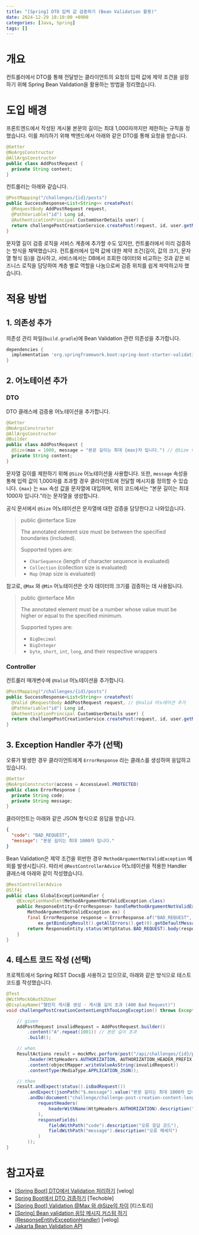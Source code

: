 ```yaml
---
title: "[Spring] DTO 입력 값 검증하기 (Bean Validation 활용)"
date: 2024-12-29 18:10:00 +0900
categories: [Java, Spring]
tags: []
---
```


# 개요

컨트롤러에서 DTO를 통해 전달받는 클라이언트의 요청의 입력 값에 제약 조건을 설정하기 위해 Spring Bean Validation을 활용하는 방법을 정리했습니다.

# 도입 배경

프론트엔드에서 작성된 게시물 본문의 길이는 최대 1,000자까지만 제한하는 규칙을 정했습니다. 이를 처리하기 위해 백엔드에서 아래와 같은 DTO를 통해 요청을 받습니다.

```java
@Getter
@NoArgsConstructor
@AllArgsConstructor
public class AddPostRequest {
  private String content;
}
```

컨트롤러는 아래와 같습니다.

```java
@PostMapping("/challenges/{id}/posts")
public SuccessResponse<List<String>> createPost(
  @RequestBody AddPostRequest request,
  @PathVariable("id") Long id,
  @AuthenticationPrincipal CustomUserDetails user) {
  return challengePostCreationService.createPost(request, id, user.getMember());
}
```

문자열 길이 검증 로직을 서비스 계층에 추가할 수도 있지만, 컨트롤러에서 미리 검증하는 방식을 채택했습니다. 컨트롤러에서 입력 값에 대한 제약 조건(길이, 값의 크기, 문자열 형식 등)을 검사하고, 서비스에서는 DB에서 조회한 데이터와 비교하는 것과 같은 비즈니스 로직을 담당하여 계층 별로 역할을 나눔으로써 검증 위치를 쉽게 파악하고자 했습니다.

# 적용 방법

## 1. 의존성 추가

의존성 관리 파일(`build.gradle`)에 Bean Validation 관련 의존성을 추가합니다.

```groovy
dependencies {
  implementation 'org.springframework.boot:spring-boot-starter-validation'
}
```

## 2. 어노테이션 추가

### DTO

DTO 클래스에 검증용 어노테이션을 추가합니다.

```java
@Getter
@NoArgsConstructor
@AllArgsConstructor
@Builder
public class AddPostRequest {
  @Size(max = 1000, message = "본문 길이는 최대 {max}자 입니다.") // @Size 어노테이션 추가
  private String content;
}
```

문자열 길이를 제한하기 위해 `@Size` 어노테이션을 사용합니다. 또한, `message` 속성을 통해 입력 값이 1,000자를 초과할 경우 클라이언트에 전달할 메시지를 정의할 수 있습니다. `{max}` 는 `max` 속성 값을 문자열에 대입하며, 위의 코드에서는 “본문 길이는 최대 1000자 입니다.”라는 문자열을 생성합니다.

공식 문서에서 `@Size` 어노테이션은 문자열에 대한 검증을 담당한다고 나와있습니다.

> public @interface Size
>
> The annotated element size must be between the specified boundaries (included).
>
> Supported types are:
>
> - `CharSequence` (length of character sequence is evaluated)
> - `Collection` (collection size is evaluated)
> - `Map` (map size is evaluated)

참고로, `@Max` 와 `@Min` 어노테이션은 숫자 데이터의 크기를 검증하는 데 사용됩니다.

> public @interface Min
>
> The annotated element must be a number whose value must be higher or equal to the specified minimum.
>
> Supported types are:
>
> - `BigDecimal`
> - `BigInteger`
> - `byte`, `short`, `int`, `long`, and their respective wrappers

### Controller

컨트롤러 매개변수에 `@Valid` 어노테이션을 추가합니다.

```java
@PostMapping("/challenges/{id}/posts")
public SuccessResponse<List<String>> createPost(
  @Valid @RequestBody AddPostRequest request, // @Valid 어노테이션 추가
  @PathVariable("id") Long id,
  @AuthenticationPrincipal CustomUserDetails user) {
  return challengePostCreationService.createPost(request, id, user.getMember());
}
```

## 3. Exception Handler 추가 (선택)

오류가 발생한 경우 클라이언트에게 `ErrorResponse` 라는 클래스를 생성하여 응답하고 있습니다.

```java
@Getter
@NoArgsConstructor(access = AccessLevel.PROTECTED)
public class ErrorResponse {
  private String code;
  private String message;
}
```

클라이언트는 아래와 같은 JSON 형식으로 응답을 받습니다.

```json
{
  "code": "BAD_REQUEST",
  "message": "본문 길이는 최대 1000자 입니다."
}
```

Bean Validation은 제약 조건을 위반한 경우 `MethodArgumentNotValidException` 예외를 발생시킵니다. 따라서 `@RestControllerAdvice` 어노테이션을 적용한 Handler 클래스에 아래와 같이 작성했습니다.

```java
@RestControllerAdvice
@Slf4j
public class GlobalExceptionHandler {
    @ExceptionHandler(MethodArgumentNotValidException.class)
    public ResponseEntity<ErrorResponse> handleMethodArgumentNotValidException(
        MethodArgumentNotValidException ex) {
        final ErrorResponse response = ErrorResponse.of("BAD_REQUEST",
            ex.getBindingResult().getAllErrors().get(0).getDefaultMessage());
        return ResponseEntity.status(HttpStatus.BAD_REQUEST).body(response);
    }
}
```

## 4. 테스트 코드 작성 (선택)

프로젝트에서 Spring REST Docs를 사용하고 있으므로, 아래와 같은 방식으로 테스트 코드를 작성했습니다.

```java
@Test
@WithMockOAuth2User
@DisplayName("챌린지 게시물 생성 - 게시물 길이 초과 (400 Bad Request)")
void challengePostCreationContentLengthTooLongException() throws Exception {

    // given
    AddPostRequest invalidRequest = AddPostRequest.builder()
        .content("A".repeat(1001)) // 본문 길이 초과
        .build();

    // when
    ResultActions result = mockMvc.perform(post("/api/challenges/{id}/posts", 1L)
        .header(HttpHeaders.AUTHORIZATION, AUTHORIZATION_HEADER_PREFIX + "ACCESS_TOKEN")
        .content(objectMapper.writeValueAsString(invalidRequest))
        .contentType(MediaType.APPLICATION_JSON));

    // then
    result.andExpect(status().isBadRequest())
        .andExpect(jsonPath("$.message").value("본문 길이는 최대 1000자 입니다."))
        .andDo(document("challenge/challenge-post-creation-content-length-too-long-exception",
            requestHeaders(
                headerWithName(HttpHeaders.AUTHORIZATION).description("액세스 토큰")
            ),
            responseFields(
                fieldWithPath("code").description("오류 응답 코드"),
                fieldWithPath("message").description("오류 메세지")
            )
        ));
}
```

# 참고자료

- [[Spring Boot] DTO에서 Validation 처리하기](https://velog.io/@joeun-01/Spring-Boot-DTO에서-Validation-처리하기) [velog]
- [Spring Boot에서 DTO 검증하기](https://tecoble.techcourse.co.kr/post/2020-09-20-validation-in-spring-boot/) [Techoble]
- [[Spring Boot] Validation @Max 와 @Size의 차이](https://readinggeneral.tistory.com/entry/Spring-Boot-Validation-Max-%EC%99%80-Size%EC%9D%98-%EC%B0%A8%EC%9D%B4) [티스토리]
- [[Spring] Bean validation 응답 메시지 커스텀 하기 (ResponseEntityExceptionHandler)](https://velog.io/@dhk22/Spring-Bean-validation-응답-메시지-커스텀-하기-ResponseEntityExceptionHandler) [velog]
- [Jakarta Bean Validation API](https://jakarta.ee/specifications/bean-validation/3.0/apidocs/)
